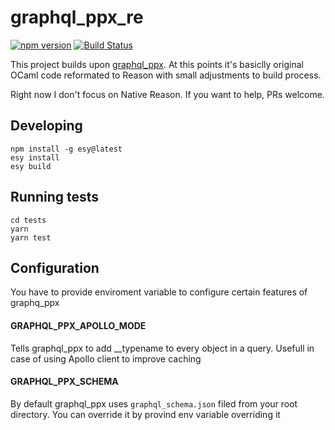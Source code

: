 # graphql_ppx_re

[![npm version](https://badge.fury.io/js/%40baransu%2Fgraphql_ppx_re.svg)](https://badge.fury.io/js/%40baransu%2Fgraphql_ppx_re)
[![Build Status](https://travis-ci.com/baransu/graphql_ppx_re.svg?branch=master)](https://travis-ci.com/baransu/graphql_ppx_re)

This project builds upon [graphql_ppx](https://github.com/mhallin/graphql_ppx). At this points it's basiclly original OCaml code reformated to Reason with small adjustments to build process.

Right now I don't focus on Native Reason. If you want to help, PRs welcome.

## Developing

```
npm install -g esy@latest
esy install
esy build
```

## Running tests

```
cd tests
yarn
yarn test
```

## Configuration

You have to provide enviroment variable to configure certain features of graphq_ppx

#### GRAPHQL_PPX_APOLLO_MODE

Tells graphql_ppx to add \_\_typename to every object in a query. Usefull in case of using Apollo client to improve caching

#### GRAPHQL_PPX_SCHEMA

By default graphql_ppx uses `graphql_schema.json` filed from your root directory. You can override it by provind env variable overriding it
